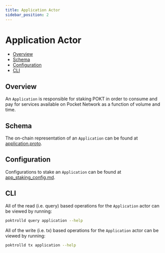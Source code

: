 ```yaml
---
title: Application Actor
sidebar_position: 2
---
```


# Application Actor <!-- omit in toc -->

- [Overview](#overview)
- [Schema](#schema)
- [Configuration](#configuration)
- [CLI](#cli)

## Overview

An `Application` is responsible for staking POKT in order to consume and pay for
services available on Pocket Network as a function of volume and time.

## Schema

The on-chain representation of an `Application` can be found at [application.proto](../../../proto/poktroll/application/application.proto).

## Configuration

Configurations to stake an `Application` can be found at [app_staking_config.md](../../operate/configs/app_staking_config.md).

## CLI

All of the read (i.e. query) based operations for the `Application` actor can be
viewed by running:

```bash
poktrolld query application --help
```

All of the write (i.e. tx) based operations for the `Application` actor can be
viewed by running:

```bash
poktrolld tx application --help
```
